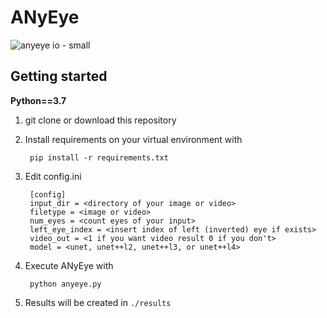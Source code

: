 # ANyEye
![anyeye io - small](https://github.com/yerinlee01/anyeye/assets/97585388/0bb1cebe-3374-41af-9f48-f5536d9d5a5f)

## Getting started
**Python==3.7**
1. git clone or download this repository

2. Install requirements on your virtual environment with

        pip install -r requirements.txt

3. Edit config.ini

        [config]
        input_dir = <directory of your image or video>
        filetype = <image or video>
        num_eyes = <count eyes of your input>
        left_eye_index = <insert index of left (inverted) eye if exists>
        video_out = <1 if you want video result 0 if you don't>
        model = <unet, unet++l2, unet++l3, or unet++l4>

4. Execute ANyEye with

        python anyeye.py

5. Results will be created in `./results`
